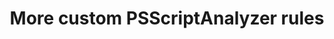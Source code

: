 ---
title: More custom PSScriptAnalyzer rules
description: More custom PSScriptAnalyzer rules.
pubDate: Sept 05 2024
heroImage: /blog-placeholder-3.jpg
tags: ['PSScriptAnalyzer','Refactoring','Ci/CD','Workflows','Binary','Performance']
categories: ['C#']
---
